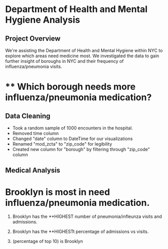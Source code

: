 # Department of Health and Mental Hygiene Analysis

## Project Overview
We're assisting the Department of Health and Mental Hygiene within NYC to explore which areas need medicine most. We investigated the data to gain further insight of boroughs in NYC and their frequency of influenza/pneumonia visits.

# ** Which borough needs more influenza/pneumonia medication?

## Data Cleaning

- Took a random sample of 1000 encounters in the hospital.
- Removed time column
- Changed "date" column to DateTime for our visualizations
- Renamed "mod_zcta" to "zip_code" for legibility
- Created new column for "borough" by filtering through "zip_code" column

## Medical Analysis

# Brooklyn is most in need influenza/pneumonia medication.

1. Brooklyn has the **HIGHEST number of pneumonia/infleunza visits and admissions.

2. Brooklyn has the **HIGHESTt percentage of admissions vs visits.

3. (percentage of top 10) is Brooklyn


## 